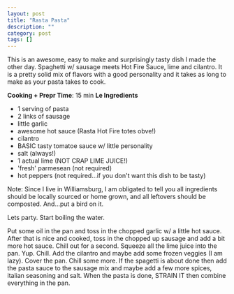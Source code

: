 ```yaml
---
layout: post
title: "Rasta Pasta"
description: ""
category: post
tags: []
---
```


This is an awesome, easy to make and surprisingly tasty dish I made
the other day. Spaghetti w/ sausage meets Hot Fire Sauce, lime and
cilantro. It is a pretty solid mix of flavors with a good personality
and it takes as long to make as your pasta takes to cook.

**Cooking + Prepr Time**: 15 min
**Le Ingredients**

- 1 serving of pasta
- 2 links of sausage
- little garlic
- awesome hot sauce (Rasta Hot Fire totes obve!)
- cilantro
- BASIC tasty tomatoe sauce w/ little personality
- salt (always!)
- 1 actual lime (NOT CRAP LIME JUICE!)
- 'fresh' parmesean (not required)
- hot peppers (not required...if you don't want this dish to be tasty)

Note: Since I live in Williamsburg, I am obligated to tell you all
ingredients should be locally sourced or home grown, and all leftovers
should be composted. And...put a bird on it.

Lets party.
Start boiling the water.

Put some oil in the pan and toss in the chopped garlic w/ a little hot
sauce. After that is nice and cooked, toss in the chopped up sausage
and add a bit more hot sauce. Chill out for a second. Squeeze all the
lime juice into the pan. Yup. Chill. Add the cilantro and maybe add
some frozen veggies (I am lazy). Cover the pan. Chill some more. If
the spagetti is about done then add the pasta sauce to the sausage mix
and maybe add a few more spices, italian seasoning and salt. When the
pasta is done, STRAIN IT then combine everything in the pan.
